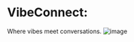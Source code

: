 # VibeConnect:

Where vibes meet conversations.
![image](https://github.com/rohit1635/VibeConnect/assets/81324079/5258cd87-7d81-4a05-8e9c-5f8cd096d722)

